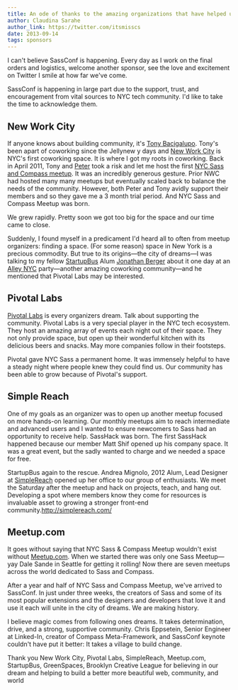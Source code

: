 ```yaml
---
title: An ode of thanks to the amazing organizations that have helped us get to SassConf
author: Claudina Sarahe
author_link: https://twitter.com/itsmisscs
date: 2013-09-14
tags: sponsors 
---
```


I can't believe SassConf is happening. Every day as I work on the final orders and logistics, welcome another sponsor, see the love and excitement on Twitter I smile at how far we've come. 

SassConf is happening in large part due to the support, trust, and encouragement from vital sources to NYC tech community. I'd like to take the time to acknowledge them. 

## New Work City

If anyone knows about building community, it's [Tony Bacigalupo](http://about.me/tonybgoode). Tony's been apart of coworking since the Jellynew y days and [New Work City](http://nwc.co/) is NYC's first coworking space. It is where I got my roots in coworking. Back in April 2011, Tony and [Peter](https://twitter.com/chislett) took a risk and let me host the first [NYC Sass and Compass meetup](meetup.com/nyc-sass/). It was an incredibly generous gesture. Prior NWC had hosted many many meetups but eventually scaled back to balance the needs of the community. However, both Peter and Tony avidly support their members and so they gave me a 3 month trial period. And NYC Sass and Compass Meetup was born. 

We grew rapidly. Pretty soon we got too big for the space and our time came to close. 

Suddenly, I found myself in a predicament I'd heard all to often from meetup organizers: finding a space. (For some reason) space in New York is a precious commodity. But true to its origins—the city of dreams—I was talking to my fellow [StartupBus](http://startupbus.com/) Alum [Jonathan Berger](https://twitter.com/jonathanpberger) about it one day at an [Alley NYC](http://www.alleynyc.com/) party—another amazing coworking community—and he mentioned that Pivotal Labs may be interested. 

## Pivotal Labs

[Pivotal Labs](http://pivotallabs.com/) is every organizers dream. Talk about supporting the community. Pivotal Labs is a very special player in the NYC tech ecosystem. They host an amazing array of events each night out of their space. They not only provide space, but open up their wonderful kitchen with its delicious beers and snacks. May more companies follow in their footsteps.

Pivotal gave NYC Sass a permanent home. It was immensely helpful to have a steady  night where people knew they could find us. Our community has been able to grow because of Pivotal's support.

## Simple Reach

One of my goals as an organizer was to open up another meetup focused on more hands-on learning. Our monthly meetups aim to reach intermediate and advanced users and I wanted to ensure newcomers to Sass had an opportunity to receive help. SassHack was born. The first SassHack happened because our member Matt Shif opened up his company space. It was a great event, but the sadly wanted to charge and we needed a space for free. 

StartupBus again to the rescue. Andrea Mignolo, 2012 Alum, Lead Designer at [SimpleReach](http://simplereach.com/) opened up her office to our group of enthusiasts. We meet the Saturday after the meetup and hack on projects, teach, and hang out. Developing a spot where members know they come for resources is invaluable asset to growing a stronger front-end community.http://simplereach.com/ 

## Meetup.com

It goes without saying that NYC Sass & Compass Meetup wouldn't exist without [Meetup.com](meetup.com). When we started there was only one Sass Meetup—yay Dale Sande in Seattle for getting it rolling! Now there are seven meetups across the world dedicated to Sass and Compass. 

After a year and half of NYC Sass and Compass Meetup, we've arrived to SassConf. In just under three weeks, the creators of Sass and some of its most popular extensions and the designers and developers that love it and use it each will unite in the city of dreams. We are making history. 

I believe magic comes from following ones dreams. It takes determination, drive, and a strong, supportive community. Chris Eppsetein, Senior Engineer at Linked-In, creator of Compass Meta-Framework, and SassConf keynote couldn't have put it better: It takes a village to build change. 

Thank you New Work City, Pivotal Labs, SimpleReach, Meetup.com, StartupBus, GreenSpaces, Brooklyn Creative League for believing in our dream and helping to build a better more beautiful web, community, and world
